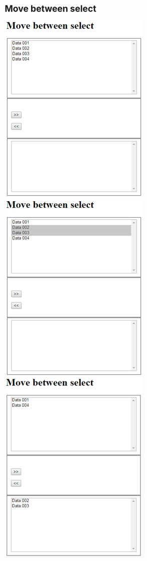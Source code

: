 # Move between select

![picture](/images/move001.png)
![picture](/images/move002.png)
![picture](/images/move003.png)
